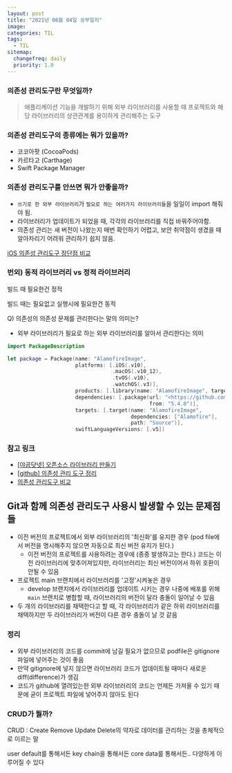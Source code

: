 ```yaml
---
layout: post
title: "2021년 06월 04일 공부일지"
image:
categories: TIL
tags: 
  - TIL
sitemap:
  changefreq: daily
  priority: 1.0
---
```


### 의존성 관리도구란 무엇일까?

> 애플리케이션 기능을 개발하기 위해 외부 라이브러리를 사용할 때 프로젝트와 해당 라이브러리의 상관관계를 용이하게 관리해주는 도구



### 의존성 관리도구의 종류에는 뭐가 있을까?

- 코코아팟 (CocoaPods)
- 카르타고 (Carthage)
- Swift Package Manager



### 의존성 관리도구를 안쓰면 뭐가 안좋을까?

- `쓰기로 한 외부 라이브러리`가 `필요로 하는 여러가지 라이브러리들`을 일일이 import 해줘야 됨.
- 라이브러리가 업데이트가 되었을 때, 각각의 라이브러리를 직접 바꿔주어야함.
- 의존성 관리는 새 버전이 나왔는지 매번 확인하기 어렵고, 보안 취약점이 생겼을 때 알아차리기 어려워 관리하기 쉽지 않음.

[iOS 의존성 관리도구 장단점 비교](https://www.notion.so/7d792829c79b44b585f575617a5db893)



### 번외) 동적 라이브러리 vs 정적 라이브러리

빌드 때 필요한건 정적

빌드 때는 필요없고 실행시에 필요한건 동적

Q) 의존성의 의존성 문제를 관리한다는 말의 의미는?

- 외부 라이브러리가 필요로 하는 외부 라이브러리를 알아서 관리한다는 의미

```swift
import PackageDescription

let package = Package(name: "AlamofireImage",
                      platforms: [.iOS(.v10),
                                  .macOS(.v10_12),
                                  .tvOS(.v10),
                                  .watchOS(.v3)],
                      products: [.library(name: "AlamofireImage", targets: ["AlamofireImage"])],
                      dependencies: [.package(url: "<https://github.com/Alamofire/Alamofire.git>",
                                              from: "5.4.0")],
                      targets: [.target(name: "AlamofireImage",
                                        dependencies: ["Alamofire"],
                                        path: "Source")],
                      swiftLanguageVersions: [.v5])
```

### 참고 링크

- [[야곰닷넷\] 오픈소스 라이브러리 만들기](https://yagom.net/courses/open-source-library/)
- [[github\] 의존성 관리 도구 정리](https://github.com/bluelocate/boostcamp_iOS_5InQueue/blob/master/week5/DependencyManager.md)
- [의존성 관리도구 비교](https://www.codementor.io/blog/swift-package-manager-5f85eqvygj#why-should-i-use-it)



## Git과 함께 의존성 관리도구 사용시 발생할 수 있는 문제점들

- 이전 버전의 프로젝트에서 외부 라이브러리의 '최신화'를 유지한 경우 (pod file에서 버전을 명시해주지 않으면 자동으로 최신 버전 유지가 된다.)
  - 이전 버전의 프로젝트를 사용하려는 경우에 (종종 발생하고는 한다.) 코드는 이전 라이브러리에 맞추어져있지만, 라이브러리는 최신 버전이어서 하위 호환이 안될 수 있음
- 프로젝트 main 브랜치에서 라이브러리를 '고정'시켜놓은 경우
  - develop 브랜치에서 라이브러리를 업데이트 시키는 경우 나중에 배포를 위해 `main` 브랜치로 병합할 때, 라이브러리의 버전이 달라 충돌이 일어날 수 있음
- 두 개의 라이브러리를 채택한다고 할 때, 각 라이브러리가 같은 하위 라이브러리를 채택하지만 두 라이브러리가 버전이 다른 경우 충돌이 날 것 같음



### 정리

- 외부 라이브러리의 코드를 commit에 남길 필요가 없으므로 podfile은 gitignore 파일에 넣어주는 것이 좋음
- 만약 gitignore에 넣지 않으면 라이브러리 코드가 업데이트될 때마다 새로운 diff(difference)가 생김
- 코드가 github에 열려있는한 외부 라이브러리의 코드는 언제든 가져올 수 있기 때문에 굳이 프로젝트 파일에 넣어주지 않아도 된다



### CRUD가 뭘까?

CRUD : Create Remove Update Delete의 약자로 데이터를 관리하는 것을 총체적으로 이르는 말

user default를 통해서든 key chain을 통해서든 core data를 통해서든.. 다양하게 이루어질 수 있다